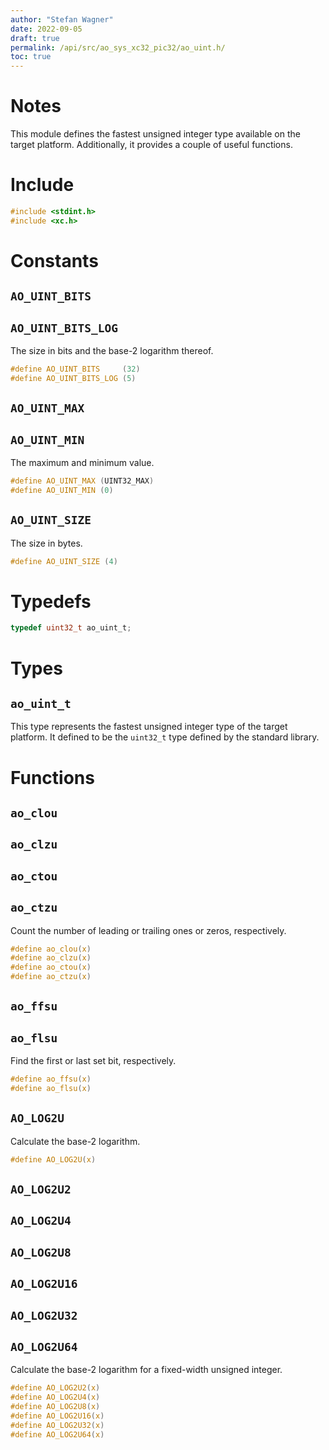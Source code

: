 ```yaml
---
author: "Stefan Wagner"
date: 2022-09-05
draft: true
permalink: /api/src/ao_sys_xc32_pic32/ao_uint.h/
toc: true
---
```


# Notes

This module defines the fastest unsigned integer type available on the target platform. Additionally, it provides a couple of useful functions.

# Include

```c
#include <stdint.h>
#include <xc.h>
```

# Constants

## `AO_UINT_BITS`
## `AO_UINT_BITS_LOG`

The size in bits and the base-2 logarithm thereof.

```c
#define AO_UINT_BITS     (32)
#define AO_UINT_BITS_LOG (5)
```

## `AO_UINT_MAX`
## `AO_UINT_MIN`

The maximum and minimum value.

```c
#define AO_UINT_MAX (UINT32_MAX)
#define AO_UINT_MIN (0)
```

## `AO_UINT_SIZE`

The size in bytes.

```c
#define AO_UINT_SIZE (4)
```

# Typedefs

```c
typedef uint32_t ao_uint_t;
```

# Types

## `ao_uint_t`

This type represents the fastest unsigned integer type of the target platform. It defined to be the `uint32_t` type defined by the standard library.

# Functions

## `ao_clou`
## `ao_clzu`
## `ao_ctou`
## `ao_ctzu`

Count the number of leading or trailing ones or zeros, respectively.

```c
#define ao_clou(x)
#define ao_clzu(x)
#define ao_ctou(x)
#define ao_ctzu(x)
```

## `ao_ffsu`
## `ao_flsu`

Find the first or last set bit, respectively.

```c
#define ao_ffsu(x)
#define ao_flsu(x)
```

## `AO_LOG2U`

Calculate the base-2 logarithm.

```c
#define AO_LOG2U(x)
```

## `AO_LOG2U2`
## `AO_LOG2U4`
## `AO_LOG2U8`
## `AO_LOG2U16`
## `AO_LOG2U32`
## `AO_LOG2U64`

Calculate the base-2 logarithm for a fixed-width unsigned integer.

```c
#define AO_LOG2U2(x)
#define AO_LOG2U4(x)
#define AO_LOG2U8(x)
#define AO_LOG2U16(x)
#define AO_LOG2U32(x)
#define AO_LOG2U64(x)
```

